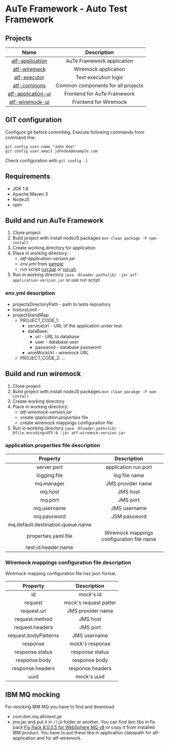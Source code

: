 # AuTe Framework - Auto Test Framework #

## Projects ##
Name | Description
:---:|:---:
[atf-application](atf-application) | AuTe Framework application
[atf-wiremock](atf-wiremock) | Wiremock application
[atf-executor](atf-executor) | Test execution logic
[atf-commons](atf-commons) | Common components for all projects
[atf-application-ui](atf-application-ui) | Frontend for AuTe Framework
[atf-wiremock-ui](atf-wiremock-ui) | Frontend for Wiremock

## GIT configuration ##
Configure git before commiting.
Execute following commands from command line:
```
git config user.name "John Doe"
git config user.email johndoe@example.com
```

Check configuration with `git config -l`

## Requirements ##
 * JDK 1.8
 * Apache Maven 3
 * NodeJS
 * npm

## Build and run AuTe Framework ##
1. Clone project
1. Build project with install nodeJS packages `mvn clean package -P npm-install`
1. Create working directory for application
1. Place in working directory:
    * *atf-application-version.jar*
    * *env.yml* from [sample](atf-application/src/main/resources/env.yml.sample)
    * run script [run.bat](atf-application/src/main/resources/run.bat) or [run.sh](atf-application/src/main/resources/run.sh)
1. Run in working directory `java -Dloader.path=lib/ -jar atf-application-version.jar` or use run script

### env.yml description ###    
 * projectsDirectoryPath - path to tests repository
 * historyLimit - 
 * projectStandMap:
    * PROJECT_CODE_1:
        * serviceUrl - URL of the application under test
        * dataBase:
            * url - URL to database
            * user - database user
            * password - database password
        * wireMockUrl - wiremock URL
    * PROJECT_CODE_2: ...

## Build and run wiremock ##
1. Clone project
1. Build project with install nodeJS packages `mvn clean pacakge -P npm-install`
1. Create working directory
1. Place in working directory:
    * *atf-wiremock-version.jar*
    * create *application.properties* file
    * create wiremock mappings configuration file
1. Run in working directory `java -Dloader.path=lib/ -Dfile.encoding=UTF-8 -jar atf-wiremock-version.jar`

### application.properties file description ###
Property | Description
:---:|:---:
server.port | application run port
logging.file | log file name
mq.manager | JMS provider name
mq.host | JMS host
mq.port | JMS port
mq.username | JMS username
mq.password | JSM password
mq.default.destination.queue.name |
properties.yaml.file | Wiremock mappings configuration file name
test.id.header.name |

### Wiremock mappings configuration file description ###
Wiremock mapping configuration file has json format.

Property | Description
:---:|:---:
id | mock's id
request | mock's request patter
request.url | JMS provider name
request.method | JMS host
request.headers | JMS port
request.bodyPatterns | JMS username
response | mock's response
response.status | response status
response.body | response body
response.headers | response headers
uuid | mock's uuid

## IBM MQ mocking ##
For mocking IBM MQ you have to find and download
* com.ibm.mq.allclient.jar
* jms.jar
and put it in `/lib` folder or another.
You can find ibm libs in fix pack [Fix Pack 8.0.0.5 for WebSphere MQ v8](http://www-01.ibm.com/support/docview.wss?uid=swg21982686) or copy it from installed IBM product.
You have to put these libs in application classpath for atf-application and for atf-wiremock.